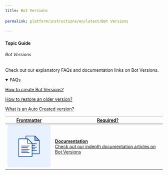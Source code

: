 ```yaml
---
title: Bot Versions

permalink: platform/instructions/en/latest/Bot Versions

---
```


#### Topic Guide
###### Bot Versions

  Check out our explanatory FAQs and documentation links on Bot Versions.

<details open>
  <summary>FAQs
  </summary>

  <a class="doc-link" target="_blank" href="https://developer.kore.ai/docs/bots/bot-settings/bot-management/bot-versioning/#Creation">
 
  How to create Bot Versions?

</a>

<a class="doc-link" target="_blank" href="https://developer.kore.ai/docs/bots/bot-settings/bot-management/bot-versioning/#Version_Restoration">
 
  How to restore an older version?

</a>


<a class="doc-link" target="_blank" href="https://developer.kore.ai/docs/bots/bot-settings/bot-management/bot-versioning/#Types">
 
  What is an Auto Created version?

</a>
  

</details>

<a class="doc-link" target="_blank" href="https://developer.kore.ai/docs/bots/bot-settings/bot-management/bot-versioning/">
 

| Frontmatter | Required? |
|-------------|-------------|
| ![alt text](images/docIcon.svg "Title") | **Documentation**  <br /> Check out our indepth documentation articles on Bot Versions | 


</a>

